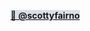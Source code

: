 <mark class="inactive-scott-fairnington" style="background: #CACFD9A6;"><strong><a href="Scott Fairnington" class="internal-link">👋 @scottyfairno</a></strong></mark>